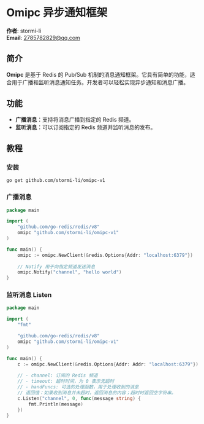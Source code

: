 # Omipc 异步通知框架
**作者**: stormi-li  
**Email**: 2785782829@qq.com  

## 简介

**Omipc** 是基于 Redis 的 Pub/Sub 机制的消息通知框架。它具有简单的功能，适合用于广播和监听消息通知任务。开发者可以轻松实现异步通知和消息广播。


## 功能

- **广播消息**：支持将消息广播到指定的 Redis 频道。
- **监听消息**：可以订阅指定的 Redis 频道并监听消息的发布。


## 教程
### 安装
```shell
go get github.com/stormi-li/omipc-v1
```
### 广播消息
```go
package main

import (
	"github.com/go-redis/redis/v8"
	omipc "github.com/stormi-li/omipc-v1"
)

func main() {
	omipc := omipc.NewClient(&redis.Options{Addr: "localhost:6379"})
	
	// Notify 用于向指定频道发送消息
	omipc.Notify("channel", "hello world")
}
```
### 监听消息 Listen
```go
package main

import (
	"fmt"

	"github.com/go-redis/redis/v8"
	omipc "github.com/stormi-li/omipc-v1"
)

func main() {
	c := omipc.NewClient(&redis.Options{Addr: Addr: "localhost:6379"})
	
    // - channel: 订阅的 Redis 频道
    // - timeout: 超时时间，为 0 表示无超时
    // - handFuncs: 可选的处理函数，用于处理收到的消息
    // 返回值：如果收到消息并未超时，返回消息的内容；超时时返回空字符串。
	c.Listen("channel", 0, func(message string) {
		fmt.Println(message)
	})
}
```